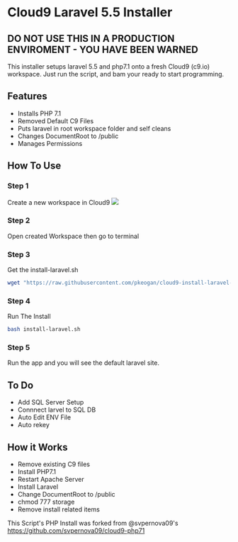 # Cloud9 Laravel 5.5 Installer
## DO NOT USE THIS IN A PRODUCTION ENVIROMENT - YOU HAVE BEEN WARNED
This installer setups laravel 5.5 and php7.1 onto a fresh Cloud9 (c9.io) workspace. Just run the script, and bam your ready to start programming. 

## Features
- Installs PHP 7.1
- Removed Default C9 Files
- Puts laravel in root workspace folder and self cleans
- Changes DocumentRoot to /public
- Manages Permissions

## How To Use
### Step 1
Create a new workspace in Cloud9
<img src="https://github.com/pkeogan/cloud9-install-laravel-5.5/blob/master/step-2.png">
### Step 2
Open created Workspace then go to terminal
### Step 3
Get the install-laravel.sh
```sh
wget "https://raw.githubusercontent.com/pkeogan/cloud9-install-laravel-5.5/v0.1/install-laravel.sh"
```
### Step 4
Run The Install
```sh
bash install-laravel.sh
```
### Step 5
Run the app and you will see the default laravel site.

## To Do
- Add SQL Server Setup
- Connnect larvel to SQL DB
- Auto Edit ENV File
- Auto rekey 

## How it Works

- Remove existing C9 files
- Install PHP7.1
- Restart Apache Server
- Install Laravel
- Change DocumentRoot to /public
- chmod 777 storage
- Remove install related items


This Script's PHP Install was forked from @svpernova09's https://github.com/svpernova09/cloud9-php71

